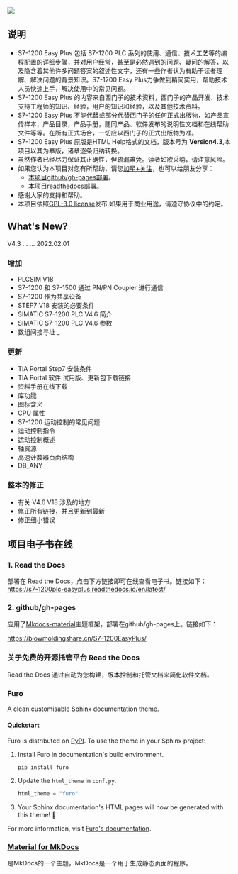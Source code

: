 ![](https://assets.new.siemens.com/siemens/assets/api/uuid:949810fa4b3b04bf5027400fa6bb8e0b83b51c03/quality:high/width:1125/crop:0:0,2265625:0,9978142076502732:0,501953125/digital-layer-basic-controller.jpg)

## 说明

- S7-1200 Easy Plus 包括 S7-1200 PLC 系列的使用、通信、技术工艺等的编程配置的详细步骤，并对用户经常，甚至是必然遇到的问题、疑问的解答，以及隐含着其他许多问题答案的叙述性文字，还有一些作者认为有助于读者理解、解决问题的背景知识。S7-1200 Easy Plus力争做到精简实用，帮助技术人员快速上手，解决使用中的常见问题。
- S7-1200 Easy Plus 的内容来自西门子的技术资料，西门子的产品开发、技术支持工程师的知识、经验，用户的知识和经验，以及其他技术资料。
- S7-1200 Easy Plus 不能代替或部分代替西门子的任何正式出版物，如产品宣传样本，产品目录，产品手册，随同产品、软件发布的说明性文档和在线帮助文件等等。在所有正式场合，一切应以西门子的正式出版物为准。
- S7-1200 Easy Plus 原版是HTML Help格式的文档，版本号为 **Version4.3**,本项目以其为摹版，诸章逐条归纳转换。
- 虽然作者已经尽力保证其正确性，但疏漏难免。读者如欲采纳，请注意风险。
- 如果您认为本项目对您有所帮助，请您[加星+关注](https://github.com/lybhb8/S7-1200EasyPlus/tree/main "本项目github仓库")，也可以给朋友分享：
    - [本项目github/gh-pages部署](https://blowmoldingshare.cn/S7-1200EasyPlus/)。
    - [本项目readthedocs部署](https://s7-1200plc-easyplus.readthedocs.io/en/latest/)。
- 感谢大家的支持和帮助。
- 本项目依照[GPL-3.0 license](https://github.com/lybhb8/S7-1200EasyPlus?tab=GPL-3.0-1-ov-file#)发布,如果用于商业用途，请遵守协议中的约定。

## What's New?

V4.3 ... ... 2022.02.01

### 增加

* PLCSIM V18
* S7-1200 和 S7-1500 通过 PN/PN Coupler 进行通信
* S7-1200 作为共享设备
* STEP7 V18 安装的必要条件
* SIMATIC S7-1200 PLC V4.6 简介
* SIMATIC S7-1200 PLC V4.6 参数
* 数组间接寻址 _

### 更新

* TIA Portal Step7 安装条件
* TIA Portal 软件 试用版、更新包下载链接
* 资料手册在线下载
* 库功能
* 图标含义
* CPU 属性
* S7-1200 运动控制的常见问题
* 运动控制指令
* 运动控制概述
* 轴资源
* 高速计数器页面结构
* DB_ANY

### 整本的修正

* 有关 V4.6 V18 涉及的地方
* 修正所有链接，并且更新到最新
* 修正细小错误

## 项目电子书在线

### 1. Read the Docs
  
  部署在 Read the Docs，点击下方链接即可在线查看电子书。链接如下：<https://s7-1200plc-easyplus.readthedocs.io/en/latest/>

### 2. github/gh-pages
  
  应用了[Mkdocs-material](#material-for-mkdocs中文教程)主题框架，部署在github/gh-pages上。链接如下：

  <https://blowmoldingshare.cn/S7-1200EasyPlus/>

### 关于免费的开源托管平台 Read the Docs

Read the Docs 通过自动为您构建，版本控制和托管文档来简化软件文档。

### Furo

A clean customisable Sphinx documentation theme.

#### Quickstart

Furo is distributed on [PyPI]. To use the theme in your Sphinx project:

1. Install Furo in documentation's build environment.

   ```text
   pip install furo
   ```

2. Update the `html_theme` in `conf.py`.

   ```py
   html_theme = "furo"
   ```

3. Your Sphinx documentation's HTML pages will now be generated with this theme! 🎉

[pypi]: https://pypi.org/project/furo/



For more information, visit [Furo's documentation][quickstart-docs].

[quickstart-docs]: https://pradyunsg.me/furo/quickstart


### [Material for MkDocs](https://mkdoc-material.llango.com/getting-started/ "Material for MkDocs中文教程")

是MkDocs的一个主题，MkDocs是一个用于生成静态页面的程序。